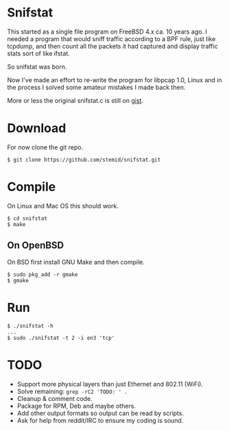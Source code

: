 # Snifstat

This started as a single file program on FreeBSD 4.x ca. 10 years ago. I needed a program that would sniff traffic according to a BPF rule, just like tcpdump, and then count all the packets it had captured and display traffic stats sort of like ifstat. 

So snifstat was born. 

Now I've made an effort to re-write the program for libpcap 1.0, Linux and in the process I solved some amateur mistakes I made back then. 

More or less the original snifstat.c is still on [gist](https://gist.github.com/stemid/8946ac0beeadbfc894421be449ea31e9).


# Download

For now clone the git repo. 

	$ git clone https://github.com/stemid/snifstat.git

# Compile

On Linux and Mac OS this should work.

	$ cd snifstat
	$ make

## On OpenBSD

On BSD first install GNU Make and then compile. 

	$ sudo pkg_add -r gmake
	$ gmake

# Run

	$ ./snifstat -h
	...
	$ sudo ./snifstat -t 2 -i en3 'tcp'

# TODO

 * Support more physical layers than just Ethernet and 802.11 (WiFi).
 * Solve remaining: ``grep -rC2 'TODO: ' .``
 * Cleanup & comment code.
 * Package for RPM, Deb and maybe others.
 * Add other output formats so output can be read by scripts.
 * Ask for help from reddit/IRC to ensure my coding is sound.
